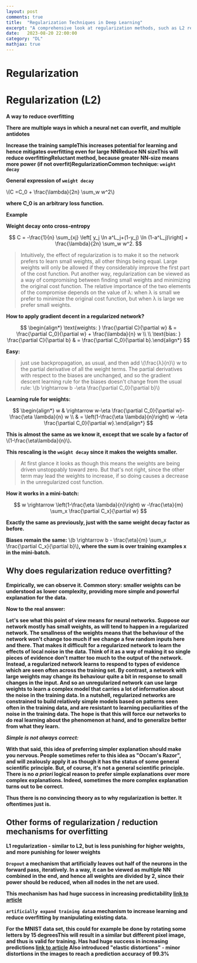 ```yaml
---
layout: post
comments: true
title:  "Regularization Techniques in Deep Learning"
excerpt: "A comprehensive look at regularization methods, such as L2 regularization and dropout, and their role in reducing overfitting in neural networks."
date:   2023-08-20 22:00:00
category: "DL"
mathjax: true
---
```

# Regularization

# **Regularization (L2)**

**A way to reduce overfitting**

**There are multiple ways in which a neural net can overfit, and multiple antidotes**

**Increase the training sampleThis increases potential for learning and hence mitigates overfitting even for large NNReduce NN sizeThis will reduce overfittingReluctant method, because greater NN-size means more power (if not overfit)RegularizationCommon technique: `weight decay`**

**General expression of `weight decay`**

\\(C =C_0 + \frac{\lambda}{2n} \sum_w w^2\\)

**where C_0 is an arbitrary loss function.**

**Example**

**Weight decay onto cross-entropy**

$$
C = -\frac{1}{n} \sum_{xj} \left[ y_j \ln a^L_j+(1-y_j) \ln
(1-a^L_j)\right] + \frac{\lambda}{2n} \sum_w w^2.
$$

> Intuitively, the effect of regularization is to make it so the network prefers to learn small weights, all other things being equal. Large weights will only be allowed if they considerably improve the first part of the cost function. Put another way, regularization can be viewed as a way of compromising between finding small weights and minimizing the original cost function. The relative importance of the two elements of the compromise depends on the value of λ: when λ is small we prefer to minimize the original cost function, but when λ is large we prefer small weights.

**How to apply gradient decent in a regularized network?**

$$
\begin{align*}
\text{weights: }
  \frac{\partial C}{\partial w} & =  \frac{\partial C_0}{\partial w} + \frac{\lambda}{n} w \\ \\ 
  \text{bias: } \frac{\partial C}{\partial b} & =  \frac{\partial C_0}{\partial b}.\end{align*}
$$

**Easy:**

> just use backpropagation, as usual, and then add \\(\frac{λ}{n}\\) w to the partial derivative of all the weight terms. The partial derivatives with respect to the biases are unchanged, and so the gradient descent learning rule for the biases doesn't change from the usual rule:
> \\(b \rightarrow  b -\eta \frac{\partial C_0}{\partial b}\\)

**Learning rule for weights:**

$$
\begin{align*}  w & \rightarrow  w-\eta \frac{\partial C_0}{\partial
    w}-\frac{\eta \lambda}{n} w \\ 
  & =  \left(1-\frac{\eta \lambda}{n}\right) w -\eta \frac{\partial
    C_0}{\partial w}.\end{align*} 
$$

**This is almost the same as we know it, except that we scale by a factor of** \\(1-\frac{\eta\lambda}{n}\\)**.**

**This rescaling is the `weight decay` since it makes the weights smaller.**

> At first glance it looks as though this means the weights are being driven unstoppably toward zero. But that's not right, since the other term may lead the weights to increase, if so doing causes a decrease in the unregularized cost function.

**How it works in a mini-batch:**

$$
w \rightarrow \left(1-\frac{\eta \lambda}{n}\right) w -\frac{\eta}{m}
  \sum_x \frac{\partial C_x}{\partial w}
$$

**Exactly the same as previously, just with the same weight decay factor as before.**

**Biases remain the same:** \\(b \rightarrow b - \frac{\eta}{m} \sum_x \frac{\partial C_x}{\partial b}\\)**, where the sum is over training examples x in the mini-batch.**

## Why does regularization reduce overfitting?

**Empirically, we can observe it. Common story: smaller weights can be understood as lower complexity, providing more simple and powerful explanation for the data.**

**Now to the real answer:**

**Let's see what this point of view means for neural networks. Suppose our network mostly has small weights, as will tend to happen in a regularized network. The smallness of the weights means that the behaviour of the network won't change too much if we change a few random inputs here and there. That makes it difficult for a regularized network to learn the effects of local noise in the data. Think of it as a way of making it so single pieces of evidence don't matter too much to the output of the network. Instead, a regularized network learns to respond to types of evidence which are seen often across the training set. By contrast, a network with large weights may change its behaviour quite a bit in response to small changes in the input. And so an unregularized network can use large weights to learn a complex model that carries a lot of information about the noise in the training data. In a nutshell, regularized networks are constrained to build relatively simple models based on patterns seen often in the training data, and are resistant to learning peculiarities of the noise in the training data. The hope is that this will force our networks to do real learning about the phenomenon at hand, and to generalize better from what they learn.**

***Simple is not always correct:***

**With that said, this idea of preferring simpler explanation should make you nervous. People sometimes refer to this idea as "Occam's Razor", and will zealously apply it as though it has the status of some general scientific principle. But, of course, it's not a general scientific principle. There is no *a priori* logical reason to prefer simple explanations over more complex explanations. Indeed, sometimes the more complex explanation turns out to be correct.**

**Thus there is no convincing theory as to why regularization is better. It oftentimes just is.**

## **Other forms of regularization / reduction mechanisms for overfitting**

**L1 regularization - similar to L2, but is less punishing for higher weights, and more punishing for lower weights**

**`Dropout` a mechanism that artificially leaves out half of the neurons in the forward pass, iteratively. In a way, it can be viewed as multiple NN combined in the end, and hence all weights are divided by 2, since their power should be reduced, when all nodes in the net are used.**

**This mechanism has had huge success in increasing predictability [link to article](https://arxiv.org/pdf/1207.0580.pdf)**

**`artificially expand training data`a mechanism to increase learning and reduce overfitting by manipulating existing data.**

**For the MNIST data set, this could for example be done by rotating some letters by 15 degreesThis will result in a similar but different pixel image, and thus is valid for training. Has had huge success in increasing predictions [link to article](https://ieeexplore.ieee.org/document/1227801) Also introduced "elastic distortions" - minor distortions in the images to reach a prediction accuracy of 99.3%**